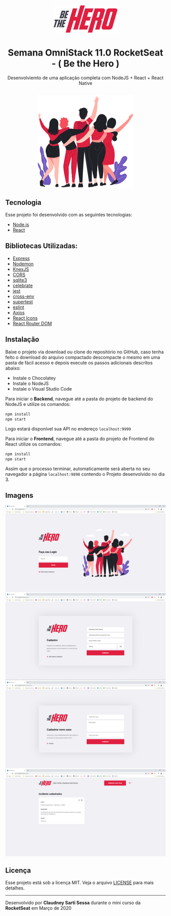 <h1 align="center">
    <img alt="Semana OmniStack" src=".github/logo.svg" width="200px" />
</h1>
<h1 align="center">
Semana OmniStack 11.0 RocketSeat - ( Be the Hero )
</h1>
<p align="center">
Desenvolviemto de uma aplicação completa com NodeJS + React + React Native
</p>

<h2 align="center">
<img src=".github/heroes.png" width="300" ></img>
</h2>

## Tecnologia

Esse projeto foi desenvolvido com as seguintes tecnologias:

- [Node.js](https://nodejs.org/en/)
- [React](https://reactjs.org)

## Bibliotecas Utilizadas:

- [Express](https://expressjs.com/pt-br/)
- [Nodemon](https://www.npmjs.com/package/nodemon)
- [KnexJS](http://knexjs.org/)
- [CORS](https://www.npmjs.com/package/cors)
- [sqlite3](https://www.npmjs.com/package/sqlite3)
- [celebrate](https://www.npmjs.com/package/celebrate)
- [jest](https://www.npmjs.com/package/jest)
- [cross-env](https://www.npmjs.com/package/cross-env)
- [supertest](https://www.npmjs.com/package/supertest)
- [eslint](https://www.npmjs.com/package/eslint)
- [Axios](https://www.npmjs.com/package/axios)
- [React Icons](https://react-icons.netlify.com/#/)
- [React Router DOM](https://www.npmjs.com/package/react-router-dom)

## Instalação

Baixe o projeto via download ou clone do repositório no GitHub, caso tenha feito o download do arquivo compactado descompacte o mesmo em uma pasta de fácil acesso e depois execute os passos adicionais descritos abaixo:

- Instale o Chocolatey
- Instale o NodeJS
- Instale o Visual Studio Code

Para iniciar o **Backend**, navegue até a pasta do projeto de backend do NodeJS e utilize os comandos:

```
npm install
npm start
```
Logo estará disponível sua API no endereço `localhost:9999`

Para iniciar o **Frontend**, navegue até a pasta do projeto de Frontend do React utilize os comandos:

```
npm install
npm start
```
Assim que o processo terminar, automaticamente será aberta no seu navegador a página `localhost:9898` contendo o Projeto desenvolvido no dia 3.

## Imagens

<img src=".github/paginaInicial.PNG"></img>
<img src=".github/paginaRegistro.PNG"></img>
<img src=".github/paginaIncident.PNG"></img>
<img src=".github/paginaProfile.PNG"></img>

## Licença

Esse projeto está sob a licença MIT. Veja o arquivo [LICENSE](LICENSE) para mais detalhes.

---

Desenvolvido por **Claudney Sarti Sessa** durante o mini curso da **RocketSeat** em Março de 2020
